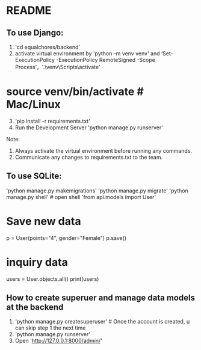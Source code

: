 # README

## To use Django:
1. 'cd equalchores/backend'
2. activate virtual environment by 'python -m venv venv' and 
‘Set-ExecutionPolicy -ExecutionPolicy RemoteSigned -Scope Process’，'.\\venv\Scripts\activate'      
# source venv/bin/activate # Mac/Linux
3. 'pip install -r requirements.txt'
4. Run the Development Server
'python manage.py runserver'

Note:
1. Always activate the virtual environment before running any commands.
2. Communicate any changes to requirements.txt to the team.


## To use SQLite: 
'python manage.py makemigrations'
'python manage.py migrate'
'python manage.py shell' # open shell
'from api.models import User'
# Save new data
p = User(points="4", gender="Female")
p.save()
# inquiry data
users = User.objects.all()
print(users)

## How to create superuer and manage data models at the backend
1. 'python manage.py createsuperuser'  # Once the account is created, u can skip step 1 the next time
2. 'python manage.py runserver'
3. Open 'http://127.0.0.1:8000/admin/'